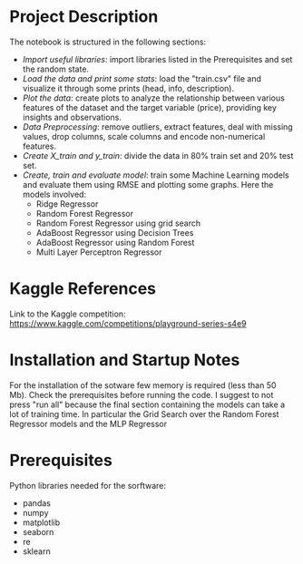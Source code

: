 # Project Description
The notebook is structured in the following sections:
 - *Import useful libraries*: import libraries listed in the Prerequisites and set the random state.
 - *Load the data and print some stats*: load the "train.csv" file and visualize it through some prints (head, info, description).
 - *Plot the data*: create plots to analyze the relationship between various features of the dataset and the target variable (price), providing key insights and observations.
 - *Data Preprocessing*: remove outliers, extract features, deal with missing values, drop columns, scale columns and encode non-numerical features.
 - *Create X_train and y_train*: divide the data in 80% train set and 20% test set.
 - *Create, train and evaluate model*: train some Machine Learning models and evaluate them using RMSE and plotting some graphs. Here the models involved:
    - Ridge Regressor
    - Random Forest Regressor
    - Random Forest Regressor using grid search
    - AdaBoost Regressor using Decision Trees
    - AdaBoost Regressor using Random Forest
    - Multi Layer Perceptron Regressor

# Kaggle References
Link to the Kaggle competition: https://www.kaggle.com/competitions/playground-series-s4e9

# Installation and Startup Notes
For the installation of the sotware few memory is required (less than 50 Mb). Check the prerequisites before running the code.
I suggest to not press "run all" because the final section containing the models can take a lot of training time. 
In particular the Grid Search over the Random Forest Regressor models and the MLP Regressor

# Prerequisites
Python libraries needed for the sorftware:
 - pandas
 - numpy
 - matplotlib
 - seaborn
 - re
 - sklearn
